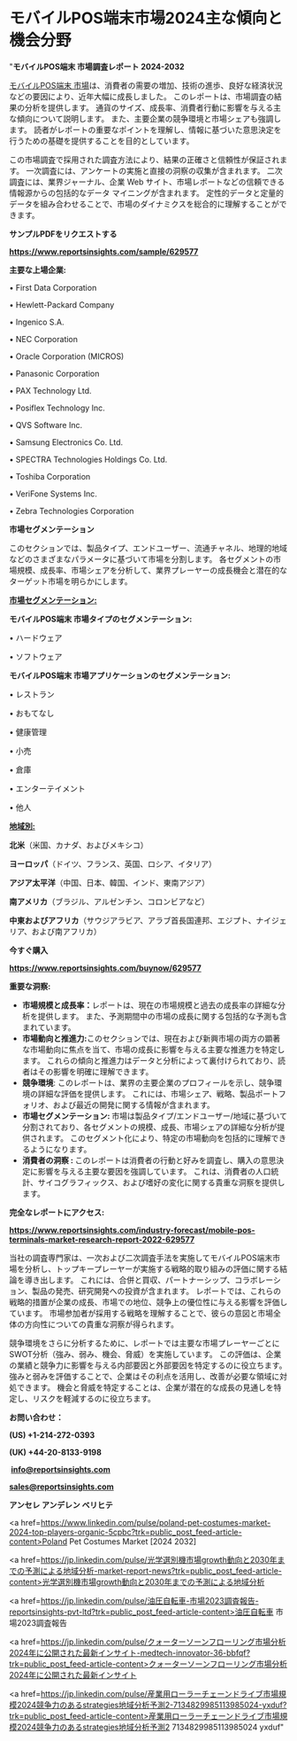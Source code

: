 # モバイルPOS端末市場2024主な傾向と機会分野

"<strong>モバイルPOS端末 市場調査レポート 2024-2032</strong>

<a href=https://www.reportsinsights.com/sample/629577>モバイルPOS端末 市場</a>は、消費者の需要の増加、技術の進歩、良好な経済状況などの要因により、近年大幅に成長しました。 このレポートは、市場調査の結果の分析を提供します。 通貨のサイズ、成長率、消費者行動に影響を与える主な傾向について説明します。 また、主要企業の競争環境と市場シェアも強調します。 読者がレポートの重要なポイントを理解し、情報に基づいた意思決定を行うための基礎を提供することを目的としています。

この市場調査で採用された調査方法により、結果の正確さと信頼性が保証されます。 一次調査には、アンケートの実施と直接の洞察の収集が含まれます。 二次調査には、業界ジャーナル、企業 Web サイト、市場レポートなどの信頼できる情報源からの包括的なデータ マイニングが含まれます。 定性的データと定量的データを組み合わせることで、市場のダイナミクスを総合的に理解することができます。

<strong><b>サンプルPDFをリクエストする</b></strong>

<a href=https://www.reportsinsights.com/sample/629577><strong><u>https://www.reportsinsights.com/sample/629577</u></strong></a>

<strong>主要な上場企業:</strong>

• First Data Corporation

• Hewlett-Packard Company

• Ingenico S.A.

• NEC Corporation

• Oracle Corporation (MICROS)

• Panasonic Corporation

• PAX Technology Ltd.

• Posiflex Technology Inc.

• QVS Software Inc.

• Samsung Electronics Co. Ltd.

• SPECTRA Technologies Holdings Co. Ltd.

• Toshiba Corporation

• VeriFone Systems Inc.

• Zebra Technologies Corporation

<strong>市場セグメンテーション</strong>

このセクションでは、製品タイプ、エンドユーザー、流通チャネル、地理的地域などのさまざまなパラメータに基づいて市場を分割します。 各セグメントの市場規模、成長率、市場シェアを分析して、業界プレーヤーの成長機会と潜在的なターゲット市場を明らかにします。

<strong><u>市場セグメンテーション</u></strong><strong><u>:</u></strong>

<strong>モバイルPOS端末 市場タイプのセグメンテーション:</strong>

• ハードウェア

• ソフトウェア

<strong>モバイルPOS端末 市場アプリケーションのセグメンテーション:</strong>

• レストラン

• おもてなし

• 健康管理

• 小売

• 倉庫

• エンターテイメント

• 他人

<strong><u>地域別</u></strong><strong><u>:</u></strong>

<strong>北米</strong>（米国、カナダ、およびメキシコ）

<strong>ヨーロッパ</strong>（ドイツ、フランス、英国、ロシア、イタリア）

<strong>アジア太平洋</strong>（中国、日本、韓国、インド、東南アジア）

<strong>南アメリカ</strong>（ブラジル、アルゼンチン、コロンビアなど）

<strong>中東およびアフリカ</strong>（サウジアラビア、アラブ首長国連邦、エジプト、ナイジェリア、および南アフリカ）

<strong>今すぐ購入</strong>

<a href=https://www.reportsinsights.com/buynow/629577><strong><u>https://www.reportsinsights.com/buynow/629577</u></strong></a>

<strong>重要な洞察:</strong>
<ul>
  <li><strong>市場規模と成長率：</strong>レポートは、現在の市場規模と過去の成長率の詳細な分析を提供します。 また、予測期間中の市場の成長に関する包括的な予測も含まれています。</li>
  <li><strong>市場動向と推進力:</strong>このセクションでは、現在および新興市場の両方の顕著な市場動向に焦点を当て、市場の成長に影響を与える主要な推進力を特定します。 これらの傾向と推進力はデータと分析によって裏付けられており、読者はその影響を明確に理解できます。</li>
  <li><strong>競争環境</strong>: このレポートは、業界の主要企業のプロフィールを示し、競争環境の詳細な評価を提供します。 これには、市場シェア、戦略、製品ポートフォリオ、および最近の開発に関する情報が含まれます。</li>
  <li><strong>市場セグメンテーション: </strong>市場は製品タイプ/エンドユーザー/地域に基づいて分割されており、各セグメントの規模、成長、市場シェアの詳細な分析が提供されます。 このセグメント化により、特定の市場動向を包括的に理解できるようになります。</li>
  <li><strong>消費者の洞察 : </strong>このレポートは消費者の行動と好みを調査し、購入の意思決定に影響を与える主要な要因を強調しています。 これは、消費者の人口統計、サイコグラフィックス、および嗜好の変化に関する貴重な洞察を提供します。</li>
</ul>
<strong>完全なレポートにアクセス:</strong>

<a href=https://www.reportsinsights.com/industry-forecast/mobile-pos-terminals-market-research-report-2022-629577><strong><u><b>https://www.reportsinsights.com/industry-forecast/mobile-pos-terminals-market-research-report-2022-629577</b></u></strong></a>

当社の調査専門家は、一次および二次調査手法を実施してモバイルPOS端末市場を分析し、トップキープレーヤーが実施する戦略的取り組みの評価に関する結論を導き出します。 これには、合併と買収、パートナーシップ、コラボレーション、製品の発売、研究開発への投資が含まれます。 レポートでは、これらの戦略的措置が企業の成長、市場での地位、競争上の優位性に与える影響を評価しています。 市場参加者が採用する戦略を理解することで、彼らの意図と市場全体の方向性についての貴重な洞察が得られます。

競争環境をさらに分析するために、レポートでは主要な市場プレーヤーごとにSWOT分析（強み、弱み、機会、脅威）を実施しています。 この評価は、企業の業績と競争力に影響を与える内部要因と外部要因を特定するのに役立ちます。 強みと弱みを評価することで、企業はその利点を活用し、改善が必要な領域に対処できます。 機会と脅威を特定することは、企業が潜在的な成長の見通しを特定し、リスクを軽減するのに役立ちます。

<strong>お問い合わせ：</strong>

<strong>(US) +1-214-272-0393</strong>

<strong>(UK) +44-20-8133-9198</strong>

<strong> </strong><a href=info@reportsinsights.com><strong><u>info@reportsinsights.com</u></strong></a>

<a href=sales@reportsinsights.com><strong><u>sales@reportsinsights.com</u></strong></a>

<strong>アンセレ アンデレン ベリヒテ</strong>

<a href=https://www.linkedin.com/pulse/poland-pet-costumes-market-2024-top-players-organic-5cpbc?trk=public_post_feed-article-content>Poland Pet Costumes Market [2024 2032]</a>

<a href=https://jp.linkedin.com/pulse/光学選別機市場growth動向と2030年までの予測による地域分析-market-report-news?trk=public_post_feed-article-content>光学選別機市場growth動向と2030年までの予測による地域分析</a>

<a href=https://jp.linkedin.com/pulse/油圧自転車-市場2023調査報告-reportsinsights-pvt-ltd?trk=public_post_feed-article-content>油圧自転車 市場2023調査報告</a>

<a href=https://jp.linkedin.com/pulse/クォーターソーンフローリング市場分析2024年に公開された最新インサイト-medtech-innovator-36-bbfqf?trk=public_post_feed-article-content>クォーターソーンフローリング市場分析2024年に公開された最新インサイト</a>

<a href=https://jp.linkedin.com/pulse/産業用ローラーチェーンドライブ市場規模2024競争力のあるstrategies地域分析予測2-7134829985113985024-yxduf?trk=public_post_feed-article-content>産業用ローラーチェーンドライブ市場規模2024競争力のあるstrategies地域分析予測2 7134829985113985024 yxduf</a>"
